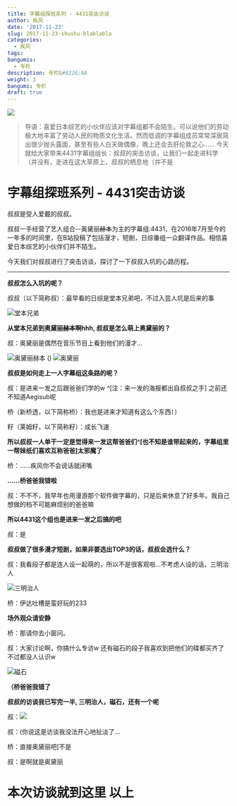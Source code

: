 ```yaml
---
title: 字幕组探班系列 - 4431突击访谈
author: 疾风
date: '2017-11-23'
slug: 2017-11-23-shushu-blablabla
categories:
  - 疾风
tags: 
bangumis:
  - 专栏
description: 专栏&#8226;NA
weight: 1
bangumi: 专栏
draft: true
---
```



![](/img/logo_4431_min.png)

> 导语：喜爱日本综艺的小伙伴应该对字幕组都不会陌生。可以说他们的劳动极大地丰富了劳动人民的物质文化生活。然而低调的字幕组成员常常深居简出很少抛头露面，甚至有些人白天做偶像，晚上还会去肝伦敦之心……
今天就给大家带来4431字幕组组长：叔叔的突击访谈，让我们一起走进科学（并没有，走进在这大草原上，叔叔的栖息地（并不是

# 字幕组探班系列 - 4431突击访谈

叔叔是受人爱戴的叔叔。

叔叔一手经营了艺人组合--奥黛丽~~赫本~~为主的字幕组:4431，在2016年7月至今的一年多的时间里，在B站投稿了包括漫才，短剧，日综番组一众翻译作品。相信喜爱日本综艺的小伙伴们并不陌生。

今天我们对叔叔进行了突击访谈，探讨了一下叔叔入坑的心路历程。

***


**叔叔怎么入坑的呢？**

叔叔（以下简称叔）：最早看的日综是堂本兄弟吧，不过入芸人坑是后来的事

![堂本兄弟](https://i.imgur.com/hk1cvz4.jpg)

**从堂本兄弟到奥黛丽~~赫本~~啊hhh, 叔叔是怎么萌上奥黛丽的？**

叔：奥黛丽是偶然在音乐节目上看到他们的漫才...

![奥黛丽赫本](https://i.imgur.com/WTBJ3cr.jpg)
()
![奥黛丽](https://i.imgur.com/kUpgO98.jpg)

**叔叔是如何走上一人字幕组这条路的呢？**

叔：是进来一发之后跟爸爸们学的w ^[注：来一发的海报都出自叔叔之手] 之前还不知道Aegisub呢

桥（新桥透，以下简称桥）：我也是进来才知道有这么个东西`[]`

籽（莱姆籽，以下简称籽）：成长飞速

**所以叔叔一人单干一定是觉得来一发这帮爸爸们^[也不知是谁带起来的，字幕组里一帮妹纸们喜欢互称爸爸]太邪魔了**

桥：……疾风你不会说话就闭嘴

**……桥爸爸我错啦** 

叔：不不不，我早年也用漫游那个软件做字幕的，只是后来休息了好多年。我自己想做的档不可能麻烦别的爸爸嘛


**所以4431这个组也是进来一发之后搞的吧**

叔：是

**叔叔做了很多漫才短剧，如果非要选出TOP3的话，叔叔会选什么？**

叔：我看段子都是连人设一起萌的，所以不是很客观啦...不考虑人设的话，三明治人

![三明治人](https://i.imgur.com/4cCrrdr.jpg)

桥：伊达吐槽是蛮好玩的233

**场外观众请安静**

桥：那请你去小窗问。

叔：大家讨论啊，你搞什么专访w 还有磁石的段子我喜欢到把他们的碟都买齐了 不过都没人认识w

![磁石](https://i.imgur.com/WtOvrEV.jpg)

**（桥爸爸我错了**

**叔叔的访谈我已写完一半, 三明治人，磁石，还有一个呢** 

叔：![](https://i.imgur.com/DekwxRU.jpg)

叔：(你说这是访谈我没法开心地扯淡了... 

桥：直接奥黛丽吧[不是

叔：是啊就是奥黛丽

# **本次访谈就到这里 以上**


